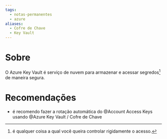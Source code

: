 ```yaml
---
tags:
  - notas-permanentes
  - azure
aliases:
  - Cofre de Chave
  - Key Vault
---
```

# Sobre
O Azure Key Vault é serviço de nuvem para armazenar e acessar segredos[^1] de maneira segura.

# Recomendações
* é recomendo fazer a rotação automática do @Account Access Keys usando @Azure Key Vault / Cofre de Chave  



[^1]: é qualquer coisa a qual você queira controlar rigidamente o acesso.